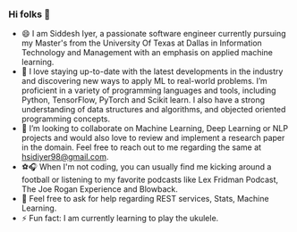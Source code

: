 ### Hi folks 👋


- 😄 I am Siddesh Iyer, a passionate software engineer currently pursuing my Master's from the University Of Texas at Dallas in Information Technology and Management with an emphasis on applied machine learning. 
- 🌱 I love staying up-to-date with the latest developments in the industry and discovering new ways to apply ML to real-world problems. I’m proficient in a variety of programming languages and tools, including Python, TensorFlow, PyTorch and Scikit learn. I also have a strong understanding of data structures and algorithms, and objected oriented programming concepts.
- 👯 I’m looking to collaborate on Machine Learning, Deep Learning or NLP projects and would also love to review and implement a research paper in the domain. Feel free to reach out to me regarding the same at hsidiyer98@gmail.com.
- ⚽🎧 When I'm not coding, you can usually find me kicking around a football or listening to my favorite podcasts like Lex Fridman Podcast, The Joe Rogan Experience and Blowback. 
- 📲 Feel free to ask for help regarding REST services, Stats, Machine Learning.
- ⚡ Fun fact: I am currently learning to play the ukulele.
<!--
**Sidiyercd/Sidiyercd** is a ✨ _special_ ✨ repository because its `README.md` (this file) appears on your GitHub profile.

Here are some ideas to get you started:

- 🔭 I’m currently working on ...
- 🌱 I’m currently learning ...
- 👯 I’m looking to collaborate on ...
- 🤔 I’m looking for help with ...
- 💬 Ask me about ...
- 📫 How to reach me: ...
- 😄 Pronouns: ...
- ⚡ Fun fact: ...
-->
